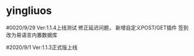 # yingliuos
#0020/9/29 Ver:1.1.4上线测试
修正延迟问题，
新增自定义POST/GET插件
签到改为易语言内置数据库

#2020/9/1 Ver:1.1.3正式版上线
